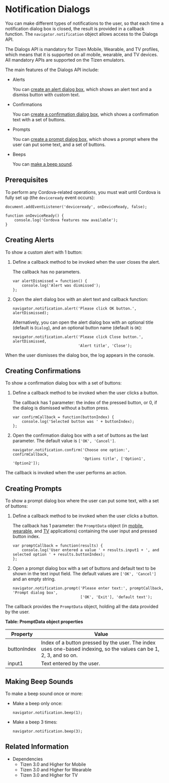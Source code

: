 # Notification Dialogs

You can make different types of notifications to the user, so that each time a notification dialog box is closed, the result is provided in a callback function. The `navigator.notification` object allows access to the Dialogs API.

The Dialogs API is mandatory for Tizen Mobile, Wearable, and TV profiles, which means that it is supported on all mobile, wearable, and TV devices. All mandatory APIs are supported on the Tizen emulators.

The main features of the Dialogs API include:

- Alerts        

  You can [create an alert dialog box](#creating-alerts), which shows an alert text and a dismiss button with custom text.

- Confirmations        

  You can [create a confirmation dialog box](#creating-confirmations), which shows a confirmation text with a set of buttons.

- Prompts        

  You can [create a prompt dialog box](#creating-prompts), which shows a prompt where the user can put some text, and a set of buttons.

- Beeps        

  You can [make a beep sound](#making-beep-sounds).

## Prerequisites

To perform any Cordova-related operations, you must wait until Cordova is fully set up (the `deviceready` event occurs):

```
document.addEventListener('deviceready', onDeviceReady, false);

function onDeviceReady() {
    console.log('Cordova features now available');
}
```

## Creating Alerts

To show a custom alert with 1 button:

1. Define a callback method to be invoked when the user closes the alert.

   The callback has no parameters.

   ```
   var alertDismissed = function() {
       console.log('Alert was dismissed');
   };
   ```

2. Open the alert dialog box with an alert text and callback function:

   ```
   navigator.notification.alert('Please click OK button.', alertDismissed);
   ```

   Alternatively, you can open the alert dialog box with an optional title (default is `Dialog`), and an optional button name (default is `OK`):

   ```
   navigator.notification.alert('Please click Close button.', alertDismissed,
                                'Alert title', 'Close');
   ```

When the user dismisses the dialog box, the log appears in the console.

## Creating Confirmations

To show a confirmation dialog box with a set of buttons:

1. Define a callback method to be invoked when the user clicks a button.

   The callback has 1 parameter: the index of the pressed button, or 0, if the dialog is dismissed without a button press.

   ```
   var confirmCallback = function(buttonIndex) {
       console.log('Selected button was ' + buttonIndex);
   };
   ```

2. Open the confirmation dialog box with a set of buttons as the last parameter. The default value is `['OK', 'Cancel']`.

   ```
   navigator.notification.confirm('Choose one option:', confirmCallback,
                                  'Options title', ['Option1', 'Option2']);
   ```

The callback is invoked when the user performs an action.

## Creating Prompts

To show a prompt dialog box where the user can put some text, with a set of buttons:

1. Define a callback method to be invoked when the user clicks a button.

   The callback has 1 parameter: the `PromptData` object (in [mobile](../../api/latest/device_api/mobile/tizen/cordova/dialogs.html#PromptData), [wearable](../../api/latest/device_api/wearable/tizen/cordova/dialogs.html#PromptData), and [TV](../../api/latest/device_api/tv/tizen/cordova/dialogs.html#PromptData) applications) containing the user input and pressed button index.

   ```
   var promptCallback = function(results) {
       console.log('User entered a value ' + results.input1 + ', and selected option ' + results.buttonIndex);
   };
   ```

2. Open a prompt dialog box with a set of buttons and default text to be shown in the text input field. The default values are `['OK', 'Cancel']` and an empty string.

   ```
   navigator.notification.prompt('Please enter text:', promptCallback, 'Prompt dialog box',
                                 ['OK', 'Exit'], 'default text');
   ```

The callback provides the `PromptData` object, holding all the data provided by the user.

**Table: PromptData object properties**

| Property    | Value                                    |
| ----------- | ---------------------------------------- |
| buttonIndex | Index of a button pressed by the user. The index uses one-based indexing, so the values can be 1, 2, 3, and so on. |
| input1      | Text entered by the user.                |

## Making Beep Sounds

To make a beep sound once or more:

- Make a beep only once:

  ```
  navigator.notification.beep(1);
  ```

- Make a beep 3 times:

  ```
  navigator.notification.beep(3);
  ```

## Related Information
* Dependencies  
  - Tizen 3.0 and Higher for Mobile
  - Tizen 3.0 and Higher for Wearable
  - Tizen 3.0 and Higher for TV
